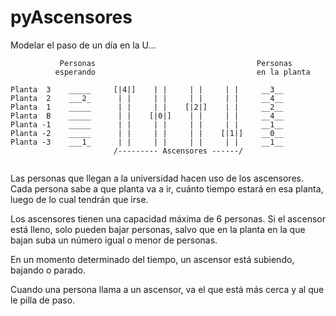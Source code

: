# pyAscensores

Modelar el paso de un día en la U...

```
           Personas                                    Personas
          esperando                                    en la planta

Planta  3    _____     [|4|]    | |     | |     | |     __3__ 
Planta  2    ___2_      | |     | |     | |     | |     __4__
Planta  1    _____      | |     | |    [|2|]    | |     __2__
Planta  B    _____      | |    [|0|]    | |     | |     __4__
Planta -1    _____      | |     | |     | |     | |     __1__
Planta -2    _____      | |     | |     | |    [|1|]    __0__
Planta -3    ___1_      | |     | |     | |     | |     __1__
                       /--------- Ascensores ------/
   
```

Las personas que llegan a la universidad hacen uso de los ascensores. Cada persona sabe a que planta va a ir, cuánto tiempo estará en esa planta, luego de lo cual tendrán que irse.

Los ascensores tienen una capacidad máxima de 6 personas. Si el ascensor está lleno, solo pueden bajar personas, salvo que en la planta en la que bajan suba un número igual o menor de personas.

En un momento determinado del tiempo, un ascensor está subiendo, bajando o parado.

Cuando una persona llama a un ascensor, va el que está más cerca y al que le pilla de paso.